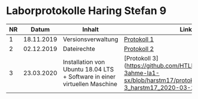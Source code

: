 # Laborprotokolle Haring Stefan 9

NR  | Datum | Inhalt | Link
----|-------|--------|------
1   | 18.11.2019| Versionsverwaltung | [Protokoll 1](https://github.com/HTLMechatronics/m17-3ahme-la1-sx/blob/harstm17/protokolle/protokoll-1_harstm17_2019-11-18_.md)
2 | 02.12.2019 | Dateirechte |[Protokoll 2](https://github.com/HTLMechatronics/m17-3ahme-la1-sx/blob/harstm17/protokolle/protokoll-2_harstm17_2019-12-02.md)
3 | 23.03.2020 | Installation von Ubuntu 18.04 LTS + Software in einer virtuellen Maschine | [Protokoll 3] (https://github.com/HTLMechatronics/m17-3ahme-la1-sx/blob/harstm17/protokolle/protokoll-3_harstm17_2020-03-23.md)
